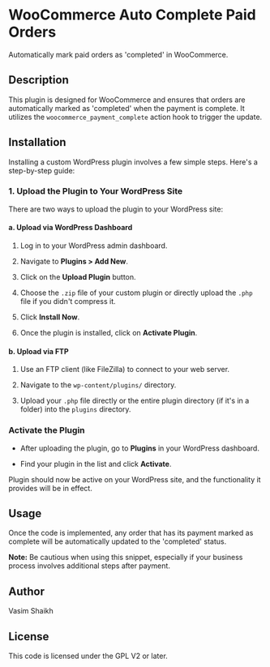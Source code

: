 # WooCommerce Auto Complete Paid Orders

Automatically mark paid orders as 'completed' in WooCommerce.

## Description

This plugin is designed for WooCommerce and ensures that orders are automatically marked as 'completed' when the payment is complete. It utilizes the `woocommerce_payment_complete` action hook to trigger the update.

## Installation

Installing a custom WordPress plugin involves a few simple steps. Here's a step-by-step guide:

### 1. Upload the Plugin to Your WordPress Site

There are two ways to upload the plugin to your WordPress site:

#### a. Upload via WordPress Dashboard

1. Log in to your WordPress admin dashboard.

2. Navigate to **Plugins > Add New**.

3. Click on the **Upload Plugin** button.

4. Choose the `.zip` file of your custom plugin or directly upload the `.php` file if you didn't compress it.

5. Click **Install Now**.

6. Once the plugin is installed, click on **Activate Plugin**.

#### b. Upload via FTP

1. Use an FTP client (like FileZilla) to connect to your web server.

2. Navigate to the `wp-content/plugins/` directory.

3. Upload your `.php` file directly or the entire plugin directory (if it's in a folder) into the `plugins` directory.

###  Activate the Plugin

- After uploading the plugin, go to **Plugins** in your WordPress dashboard.

- Find your plugin in the list and click **Activate**.

Plugin should now be active on your WordPress site, and the functionality it provides will be in effect.


## Usage

Once the code is implemented, any order that has its payment marked as complete will be automatically updated to the 'completed' status.

**Note:** Be cautious when using this snippet, especially if your business process involves additional steps after payment.

## Author

Vasim Shaikh

## License

This code is licensed under the GPL V2 or later.
